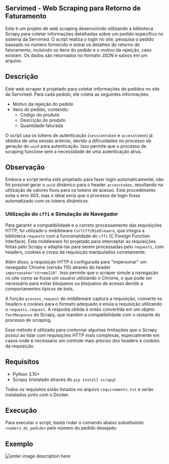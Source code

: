 ## **Servimed - Web Scraping para Retorno de Faturamento**

Este é um projeto de web scraping desenvolvido utilizando a biblioteca Scrapy para coletar informações detalhadas sobre um pedido específico no sistema da Servimed. O script realiza o login no site, pesquisa o pedido baseado no número fornecido e extrai os detalhes do retorno de faturamento, incluindo os itens do pedido e o motivo da rejeição, caso existam. Os dados são retornados no formato JSON e salvos em um arquivo.

## Descrição

Este web scraper é projetado para coletar informações de pedidos no site da Servimed. Para cada pedido, ele coleta as seguintes informações:

- Motivo da rejeição do pedido
- Itens do pedido, contendo:
  - Código do produto
  - Descrição do produto
  - Quantidade faturada

O script usa os tokens de autenticação (`sessiontoken` e `accesstoken`) já obtidos de uma sessão anterior, devido a dificuldades no processo de geração do `uuid` para autenticação. Isso permite que o processo de scraping funcione sem a necessidade de uma autenticação ativa.

## Observação

Embora o script tenha sido projetado para fazer login automaticamente, não foi possível gerar o `uuid` dinâmico para o header `accesstoken`, resultando na utilização de valores fixos para os tokens de acesso. Este procedimento evita o erro 403, mas o ideal seria que o processo de login fosse automatizado com os tokens dinâmicos.

### Utilização do `cffi` e Simulação de Navegador

Para garantir a compatibilidade e o correto processamento das requisições HTTP, foi utilizado o middleware `CurlCffiMiddleware`, que integra a biblioteca `requests` com a funcionalidade do `cffi` (C Foreign Function Interface). Este middleware foi projetado para interceptar as requisições feitas pelo Scrapy e adaptá-las para serem processadas pelo `requests`, com headers, cookies e corpo da requisição manipulados corretamente.

Além disso, a requisição HTTP é configurada para "impersonar" um navegador Chrome (versão 110) através do header `impersonate="chrome110"`. Isso permite que o scraper simule a navegação no site como se fosse um usuário utilizando o Chrome, o que pode ser necessário para evitar bloqueios ou bloqueios de acesso devido a comportamentos típicos de bots.

A função `process_request` do middleware captura a requisição, converte os headers e cookies para o formato adequado e envia a requisição utilizando o `requests.request`. A resposta obtida é então convertida em um objeto `TextResponse` do Scrapy, que mantém a compatibilidade com o restante do processo de scraping.

Esse método é utilizado para contornar algumas limitações que o Scrapy possui ao lidar com requisições HTTP mais complexas, especialmente em casos onde é necessário um controle mais preciso dos headers e cookies da requisição.

## Requisitos

- Python 3.10+
- Scrapy (instalado através do `pip install scrapy`)

Todos os requisitos estão listados no arquivo `requirements.txt` e serão instalados junto com o Docker.

## Execução

Para executar o script, basta rodar o comando abaixo substituindo `<número_do_pedido>` pelo número do pedido desejado:

## Exemplo 

![enter image description here](https://i.imgur.com/7CPJls9.png)